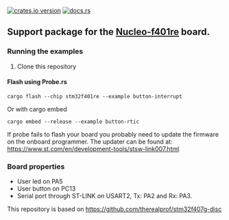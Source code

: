 [![crates.io version](https://meritbadge.herokuapp.com/nucleo-f401re)](https://crates.io/crates/nucleo-f401re)
[![docs.rs](https://docs.rs/nucleo-f401re/badge.svg)](https://docs.rs/nucle-f401re)

## Support package for the [Nucleo-f401re](https://www.st.com/en/evaluation-tools/nucleo-f401re.html) board.

### Running the examples

1. Clone this repository

#### Flash using Probe.rs

```cargo flash --chip stm32f401re --example button-interrupt```

Or with cargo embed

```cargo embed --release --example button-rtic```

If probe fails to flash your board you probably need to update the firmware on the onboard programmer.
The updater can be found at: https://www.st.com/en/development-tools/stsw-link007.html

### Board properties

 * User led on PA5
 * User button on PC13
 * Serial port through ST-LINK on USART2, Tx: PA2 and Rx: PA3.

This repository is based on https://github.com/therealprof/stm32f407g-disc
